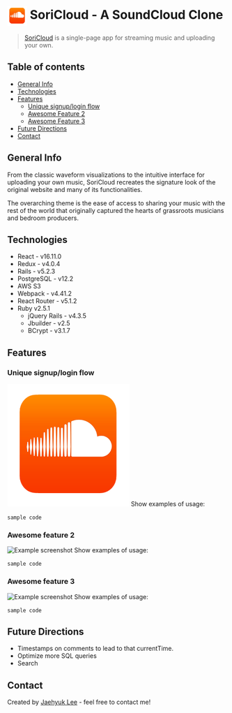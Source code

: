 # <a href="https://soricloud.herokuapp.com/"><img src="./demo/logo.png" alt="SoundCloud Logo" title="Go to SoriCloud" height="45" align="center"></a> SoriCloud - A SoundCloud Clone
> [SoriCloud](https://soricloud.herokuapp.com/ "Go to SoriCloud") is a single-page app for streaming music and uploading your own.

## Table of contents
* [General Info](#general-info)
* [Technologies](#technologies)
* [Features](#features)
  * [Unique signup/login flow](#awesome-feature-1)
  * [Awesome Feature 2](#awesome-feature-2)
  * [Awesome Feature 3](#awesome-feature-3)
* [Future Directions](#future-directions)
* [Contact](#contact)

## General Info
From the classic waveform visualizations to the intuitive interface for uploading your own music, SoriCloud recreates the signature look of the original website and many of its functionalities.

The overarching theme is the ease of access to sharing your music with the rest of the world that originally captured the hearts of grassroots musicians and bedroom producers.

## Technologies
* React - v16.11.0
* Redux - v4.0.4
* Rails - v5.2.3
* PostgreSQL - v12.2
* AWS S3
* Webpack - v4.41.2
* React Router - v5.1.2
* Ruby v2.5.1
  * jQuery Rails - v4.3.5
  * Jbuilder - v2.5
  * BCrypt - v3.1.7

## Features

### Unique signup/login flow
![Example screenshot](./demo/logo.png)
Show examples of usage:
```
sample code
```

### Awesome feature 2
![Example screenshot](./img/screenshot.png)
Show examples of usage:
```
sample code
```

### Awesome feature 3
![Example screenshot](./img/screenshot.png)
Show examples of usage:
```
sample code
```

## Future Directions
* Timestamps on comments to lead to that currentTime.
* Optimize more SQL queries
* Search

## Contact
Created by [Jaehyuk Lee](mailto:jhlumd@gmail.com) - feel free to contact me!